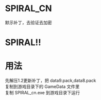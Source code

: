 # SPIRAL_CN
默示补丁，去验证去加密
# SPIRAL!!
# 用法
先解压1.2更新补丁，把 data9.pack,data8.pack  
复制到游戏目录下的 GameData 文件里  
复制 SPIRAL_cn.exe 到游戏目录下运行
